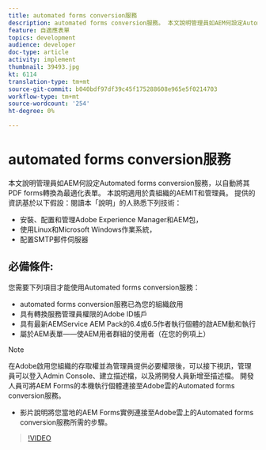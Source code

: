 ```yaml
---
title: automated forms conversion服務
description: automated forms conversion服務。 本文說明管理員如AEM何設定Automated forms conversion服務，以自動將其PDF forms轉換為最適化表單。 本說明適用於貴組織的AEMIT和管理員。
feature: 自適應表單
topics: development
audience: developer
doc-type: article
activity: implement
thumbnail: 39493.jpg
kt: 6114
translation-type: tm+mt
source-git-commit: b040bdf97df39c45f175288608e965e5f0214703
workflow-type: tm+mt
source-wordcount: '254'
ht-degree: 0%

---
```


# automated forms conversion服務

本文說明管理員如AEM何設定Automated forms conversion服務，以自動將其PDF forms轉換為最適化表單。 本說明適用於貴組織的AEMIT和管理員。 提供的資訊基於以下假設：閱讀本「說明」的人熟悉下列技術：

* 安裝、配置和管理Adobe Experience Manager和AEM包，
* 使用Linux和Microsoft Windows作業系統，
* 配置SMTP郵件伺服器

## 必備條件:

您需要下列項目才能使用Automated forms conversion服務：

* automated forms conversion服務已為您的組織啟用
* 具有轉換服務管理員權限的Adobe ID帳戶
* 具有最新AEMService AEM Pack的6.4或6.5作者執行個體的啟AEM動和執行
* 屬於AEM表單——使AEM用者群組的使用者（在您的例項上）

>[!NOTE]
>在Adobe啟用您組織的存取權並為管理員提供必要權限後，可以接下視訊，管理員可以登入Admin Console、建立描述檔，以及將開發人員新增至描述檔。 開發人員可將AEM Forms的本機執行個體連接至Adobe雲的Automated forms conversion服務。

* 影片說明將您當地的AEM Forms實例連接至Adobe雲上的Automated forms conversion服務所需的步驟。

>[!VIDEO](https://video.tv.adobe.com/v/39493/?quality=9&learn=on)

